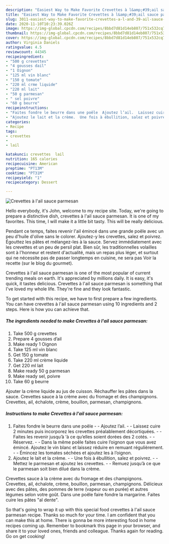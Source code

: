 ```yaml
---
description: "Easiest Way to Make Favorite Crevettes à l&amp;#39;ail sauce parmesan"
title: "Easiest Way to Make Favorite Crevettes à l&amp;#39;ail sauce parmesan"
slug: 3011-easiest-way-to-make-favorite-crevettes-a-l-and-39-ail-sauce-parmesan
date: 2020-11-10T10:23:39.026Z
image: https://img-global.cpcdn.com/recipes/8bbd7d81d14eb807/751x532cq70/crevettes-a-lail-sauce-parmesan-photo-principale-de-la-recette.jpg
thumbnail: https://img-global.cpcdn.com/recipes/8bbd7d81d14eb807/751x532cq70/crevettes-a-lail-sauce-parmesan-photo-principale-de-la-recette.jpg
cover: https://img-global.cpcdn.com/recipes/8bbd7d81d14eb807/751x532cq70/crevettes-a-lail-sauce-parmesan-photo-principale-de-la-recette.jpg
author: Virginia Daniels
ratingvalue: 4.5
reviewcount: 44345
recipeingredient:
- "500 g crevettes"
- "4 gousses dail"
- "1 Oignon"
- "125 ml vin blanc"
- "150 g tomate"
- "220 ml crme liquide"
- "220 ml lait"
- "50 g parmesan"
- " sel poivre"
- "60 g beurre"
recipeinstructions:
- "Faites fondre le beurre dans une poêle  Ajoutez l’ail.  Laissez cuire 2 minutes puis incorporez les crevettes préalablement décortiquées.  Faites les revenir jusqu’à ‘à ce qu’elles soient dorées des 2 cotés.  Réservez.  Dans la même poêle faites cuire l’oignon que vous avez émincé. Ajoutez le vin blanc et laissez réduire en remuant régulièrement.  Émincez les tomates séchées et ajoutez les à l’oignon."
- "Ajoutez le lait et la crème.  Une fois à ébullition, salez et poivrez.  Mettez le parmesan et ajoutez les crevettes.  Remuez jusqu’à ce que le parmesan soit bien dilué dans la crème."
categories:
- Recipe
tags:
- crevettes
- 
- lail

katakunci: crevettes  lail 
nutrition: 165 calories
recipecuisine: American
preptime: "PT13M"
cooktime: "PT31M"
recipeyield: "1"
recipecategory: Dessert

---
```



![Crevettes à l&#39;ail sauce parmesan](https://img-global.cpcdn.com/recipes/8bbd7d81d14eb807/751x532cq70/crevettes-a-lail-sauce-parmesan-photo-principale-de-la-recette.jpg)

Hello everybody, it's John, welcome to my recipe site. Today, we're going to prepare a distinctive dish, crevettes à l&#39;ail sauce parmesan. It is one of my favorites. This time, I will make it a little bit tasty. This will be really delicious.

Pendant ce temps, faites revenir l&#39;ail émincé dans une grande poêle avec un peu d&#39;huile d&#39;olive sans le colorer. Ajoutez-y les crevettes, salez et poivrez. Égouttez les pâtes et mélangez-les à la sauce. Servez immédiatement avec les crevettes et un peu de persil plat. Bien sûr, les traditionnelles volailles sont à l&#39;honneur et restent d&#39;actualité, mais un repas plus léger, et surtout qui ne nécessite pas de passer longtemps en cuisine, ne sera pas Voir la recette (sur le blog du gourmet).

Crevettes à l&#39;ail sauce parmesan is one of the most popular of current trending meals on earth. It's appreciated by millions daily. It is easy, it's quick, it tastes delicious. Crevettes à l&#39;ail sauce parmesan is something that I've loved my whole life. They're fine and they look fantastic.


To get started with this recipe, we have to first prepare a few ingredients. You can have crevettes à l&#39;ail sauce parmesan using 10 ingredients and 2 steps. Here is how you can achieve that.

<!--inarticleads1-->

##### The ingredients needed to make Crevettes à l&#39;ail sauce parmesan:

1. Take 500 g crevettes
1. Prepare 4 gousses d’ail
1. Make ready 1 Oignon
1. Take 125 ml vin blanc
1. Get 150 g tomate
1. Take 220 ml crème liquide
1. Get 220 ml lait
1. Make ready 50 g parmesan
1. Make ready  sel, poivre
1. Take 60 g beurre


Ajouter la crème liquide au jus de cuisson. Réchauffer les pâtes dans la sauce. Crevettes sauce à la crème avec du fromage et des champignons. Crevettes, ail, échalote, crème, bouillon, parmesan, champignons. 

<!--inarticleads2-->

##### Instructions to make Crevettes à l&#39;ail sauce parmesan:

1. Faites fondre le beurre dans une poêle -  - Ajoutez l’ail. -  - Laissez cuire 2 minutes puis incorporez les crevettes préalablement décortiquées. -  - Faites les revenir jusqu’à ‘à ce qu’elles soient dorées des 2 cotés. -  - Réservez. -  - Dans la même poêle faites cuire l’oignon que vous avez émincé. Ajoutez le vin blanc et laissez réduire en remuant régulièrement. -  - Émincez les tomates séchées et ajoutez les à l’oignon.
1. Ajoutez le lait et la crème. -  - Une fois à ébullition, salez et poivrez. -  - Mettez le parmesan et ajoutez les crevettes. -  - Remuez jusqu’à ce que le parmesan soit bien dilué dans la crème.


Crevettes sauce à la crème avec du fromage et des champignons. Crevettes, ail, échalote, crème, bouillon, parmesan, champignons. Délicieux avec des pâtes, des pommes de terre (vapeur ou en purée) et autres légumes selon votre goût. Dans une poêle faire fondre la margarine. Faites cuire les pâtes &#34;al dente&#34;. 

So that's going to wrap it up with this special food crevettes à l&#39;ail sauce parmesan recipe. Thanks so much for your time. I am confident that you can make this at home. There is gonna be more interesting food in home recipes coming up. Remember to bookmark this page in your browser, and share it to your loved ones, friends and colleague. Thanks again for reading. Go on get cooking!
